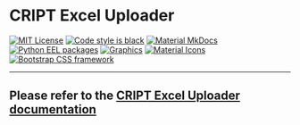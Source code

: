 # CRIPT Excel Uploader

<!-- shields.io -->

[![MIT License](https://img.shields.io/github/license/C-Accel-CRIPT/cript-excel-uploader?style=flat-square)](https://github.com/C-Accel-CRIPT/cript-excel-uploader/blob/master/LICENSE)
[![Code style is black](https://img.shields.io/badge/code%20style-black-000000.svg?style=flat-square)](https://github.com/psf/black)
[![Material MkDocs](https://img.shields.io/badge/docs-mkdocs--material-brightgreen?style=flat-square)](https://squidfunk.github.io/mkdocs-material/)
[![Python EEL packages](https://img.shields.io/badge/Packages-Python%20EEL-brightgreen?style=flat-square&logo=https://simpleicons.org/?q=python)](https://github.com/python-eel/Eel)
[![Graphics](https://img.shields.io/badge/Graphics-Undraw.co-brightgreen?style=flat-square)](https://undraw.co/)
[![Material Icons](https://img.shields.io/badge/icons-Material%20Icons-brightgreen?style=flat-square)](https://fonts.google.com/icons)
[![Bootstrap CSS framework](https://img.shields.io/badge/css%20framework-Bootstrap-brightgreen?style=flat-square)](https://getbootstrap.com/)

---

<h2>
  Please refer to the
  <a href="https://C-Accel-CRIPT.github.io/cript-excel-uploader/">CRIPT Excel Uploader documentation</a>
</h2>
